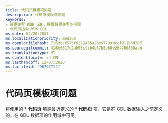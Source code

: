 ```yaml
---
title: 代码页模板项问题
description: 代码页模板项问题
keywords:
- 数据类型 WDK GDL，模板数据类型的问题
- 代码页指令 WDK GDL
ms.date: 04/20/2017
ms.localizationpriority: medium
ms.openlocfilehash: 7153dce57bf6279465a26e977990ccf911b5d205
ms.sourcegitcommit: 418e6617e2a695c9cb4b37b5b60e264760858acd
ms.translationtype: MT
ms.contentlocale: zh-CN
ms.lasthandoff: 12/07/2020
ms.locfileid: "96797711"
---
```

# <a name="codepage-template-entry-issues"></a>代码页模板项问题


将使用的 **\* 代码页** 项是最近定义的 **\* 代码页** 项，它是在 GDL 数据输入之前定义的，在 GDL 数据项的作用域中可见。

 

 




